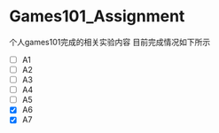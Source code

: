 # Games101_Assignment
个人games101完成的相关实验内容
目前完成情况如下所示
- [ ] A1
- [ ] A2
- [ ] A3
- [ ] A4
- [ ] A5
- [x] A6
- [x] A7